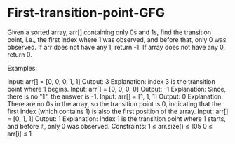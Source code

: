 # First-transition-point-GFG
Given a sorted array, arr[] containing only 0s and 1s, find the transition point, i.e., the first index where 1 was observed, and before that, only 0 was observed.  If arr does not have any 1, return -1. If array does not have any 0, return 0.

Examples:

Input: arr[] = [0, 0, 0, 1, 1]
Output: 3
Explanation: index 3 is the transition point where 1 begins.
Input: arr[] = [0, 0, 0, 0]
Output: -1
Explanation: Since, there is no "1", the answer is -1.
Input: arr[] = [1, 1, 1]
Output: 0
Explanation: There are no 0s in the array, so the transition point is 0, indicating that the first index (which contains 1) is also the first position of the array.
Input: arr[] = [0, 1, 1]
Output: 1
Explanation: Index 1 is the transition point where 1 starts, and before it, only 0 was observed.
Constraints:
1 ≤ arr.size() ≤ 105
0 ≤ arr[i] ≤ 1
